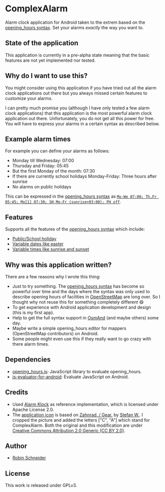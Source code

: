 # ComplexAlarm

Alarm clock application for Android taken to the extrem based on the [opening_hours syntax][oh:specification]. Set your alarms *exactly* the way you want to.

## State of the application

This application is currently in a pre-alpha state meaning that the basic features are not yet implemented nor tested.

## Why do I want to use this?

You might consider using this application if you have tried out all the alarm clock applications out there but you always missed certain features to customize your alarms.

I can pretty much promise you (although I have only tested a few alarm clock applications) that this application is the most powerful alarm clock application out there. Unfortunately, you do not get all this power for free. You will have to express your alarms in a certain syntax as described below.

## Example alarm times

For example you can define your alarms as follows:

* Monday till Wednesday: 07:00
* Thursday and Friday: 05:45
* But the first Monday of the month: 07:30
* If there are currently school holidays Monday-Friday: Three hours after sunrise
* No alarms on public holidays

This can be expressed in the [opening_hours syntax][oh:specification] as [`Mo-We 07:00; Th,Fr 05:45; Mo[1] 07:30; SH Mo-Fr (sunrise+03:00); PH off`](http://openingh.openstreetmap.de/evaluation_tool/?EXP=Mo-We%2007%3A00%3B%20Th%2CFr%2005%3A45%3B%20Mo[1]%2007%3A30%3B%20SH%20Mo-Fr%20%28sunrise%2B03%3A00%29%3B%20PH%20off&DATE=1401314460000&lat=48.7769&lon=9.1844&mode=2).

## Features

Supports all the features of the [opening_hours syntax][oh:specification] which include:

* [Public/School holiday][oh:specification:holiday_type]
* [Variable dates like easter][oh:specification:holiday_type]
* [Variable times like sunrise and sunset][oh:specification:variable_date]

## Why was this application written?

There are a few reasons why I wrote this thing:

* Just to try something. The [opening_hours syntax][oh:specification] has become so powerful over time and the days where the syntax was only used to describe opening hours of facilities in [OpenStreetMap][OSM-wiki] are long over. So I thought why not reuse this for something completely different :smile:
* To get experience with Android application development and design (this is my first app).
* Help to get the full syntax support in [OsmAnd](http://osmand.net/) (and maybe others) some day.
* Maybe write a simple opening_hours editor for mappers (OpenStreetMap contributors) on Android.
* Some people might even use this if they really want to go crazy with there alarm times.

## Dependencies

* [opening_hours.js](https://github.com/ypid/opening_hours.js): JavaScript library to evaluate opening_hours.
* [js-evaluator-for-android](https://github.com/evgenyneu/js-evaluator-for-android): Evaluate JavaScript on Android.

## Credits

* Used [Alarm Klock](https://code.google.com/p/kraigsandroid/) as reference implementation, which is licensed under Apache License 2.0.
* The [application icon](ic_launcher-web.png) is based on [Zahnrad. / Gear.](https://secure.flickr.com/photos/stefan-w/3337070623) by [Stefan W.](https://secure.flickr[com/photos/stefan-w/). I cropped the picture and added the letters ["C", "A"] which stand for ComplexAlarm. Both the original and this modification are under [Creative Commons Attribution 2.0 Generic (CC BY 2.0)](https://creativecommons.org/licenses/by/2.0/).

## Author

* [Robin Schneider](https://github.com/ypid)

## License

This work is released under GPLv3.


[OSM-wiki]: https://wiki.openstreetmap.org
[oh:specification]: https://wiki.openstreetmap.org/wiki/Key:opening_hours:specification
[oh:specification:holiday_type]: https://wiki.openstreetmap.org/wiki/Key:opening_hours:specification#holiday_type
[oh:specification:variable_date]: https://wiki.openstreetmap.org/wiki/Key:opening_hours:specification#variable_date
